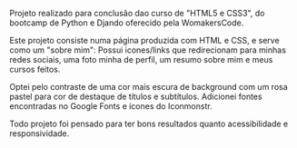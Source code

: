 Projeto realizado para conclusão dao curso de "HTML5 e CSS3", do bootcamp de Python e Djando oferecido pela WomakersCode.

Este projeto consiste numa página produzida com HTML e CSS, e serve como um "sobre mim": Possui icones/links que redirecionam para minhas redes sociais, uma foto minha de perfil, um resumo sobre mim e meus cursos feitos.

Optei pelo contraste de uma cor mais escura de background com um rosa pastel para cor de destaque de títulos e subtítulos. Adicionei fontes encontradas no Google Fonts e ícones do Iconmonstr.

Todo projeto foi pensado para ter bons resultados quanto acessibilidade e responsividade.
